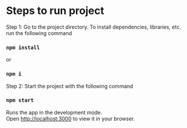 # Steps to run project

Step 1: Go to the project directory. To install dependencies, libraries, etc. run the following command

### `npm install`
or 
### `npm i`

Step 2: Start the project with the following command

### `npm start`

Runs the app in the development mode.\
Open [http://localhost:3000](http://localhost:3000) to view it in your browser.